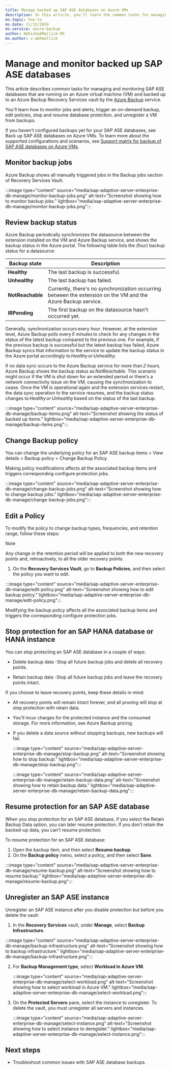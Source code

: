 ```yaml
---
title: Manage backed up SAP ASE databases on Azure VMs
description: In this article, you'll learn the common tasks for managing and monitoring SAP ASE databases that are running on Azure virtual machines.
ms.topic: how-to
ms.date: 11/12/2024
ms.service: azure-backup
author: AbhishekMallick-MS
ms.author: v-abhmallick
---
```


# Manage and monitor backed up SAP ASE databases

This article describes common tasks for managing and monitoring SAP ASE databases that are running on an Azure virtual machine (VM) and backed up to an Azure Backup Recovery Services vault by the [Azure Backup](./backup-overview.md) service. 

You'll learn how to monitor jobs and alerts, trigger an on-demand backup, edit policies, stop and resume database protection, and unregister a VM from backups.

If you haven't configured backups yet for your SAP ASE databases, see Back up SAP ASE databases on Azure VMs. To learn more about the supported configurations and scenarios, see [Support matrix for backup of SAP ASE databases on Azure VMs](sap-ase-backup-support-matrix.md).

## Monitor backup jobs

Azure Backup shows all manually triggered jobs in the Backup jobs section of Recovery Services Vault.

:::image type="content" source="media/sap-adaptive-server-enterprise-db-manage/monitor-backup-jobs.png" alt-text="Screenshot showing how to monitor backup jobs." lightbox="media/sap-adaptive-server-enterprise-db-manage/monitor-backup-jobs.png":::

## Review backup status 

Azure Backup periodically synchronizes the datasource between the extension installed on the VM and Azure Backup service, and shows the backup status in the Azure portal. The following table lists the (four) backup status for a datasource: 

| **Backup state** | **Description** |
| ------------ | ----------- |
| **Healthy** | The last backup is successful. |
| **Unhealthy** | The last backup has failed. |
| **NotReachable** | Currently, there's no synchronization occurring between the extension on the VM and the Azure Backup service. |
| **IRPending** | The first backup on the datasource hasn't occurred yet. |

Generally, synchronization occurs every *hour*. However, at the extension level, Azure Backup polls every *5 minutes* to check for any changes in the status of the latest backup compared to the previous one. For example, if the previous backup is successful but the latest backup has failed, Azure Backup syncs that information to the service to update the backup status in the Azure portal accordingly to *Healthy or Unhealthy*. 

If no data sync occurs to the Azure Backup service for more than *2 hours*, Azure Backup shows the backup status as *NotReachable*. This scenario might occur if the VM is shut down for an extended period or there's a network connectivity issue on the VM, causing the synchronization to cease. Once the VM is operational again and the extension services restart, the data sync operation to the service resumes, and the backup status changes to *Healthy or Unhealthy* based on the status of the last backup. 

:::image type="content" source="media/sap-adaptive-server-enterprise-db-manage/backup-items.png" alt-text="Screenshot showing the status of backed up items." lightbox="media/sap-adaptive-server-enterprise-db-manage/backup-items.png":::

## Change Backup policy

You can change the underlying policy for an SAP ASE backup items > View details > Backup policy > Change Backup Policy.

Making policy modifications affects all the associated backup items and triggers corresponding configure protection jobs.

:::image type="content" source="media/sap-adaptive-server-enterprise-db-manage/change-backup-jobs.png" alt-text="Screenshot showing how to change backup jobs." lightbox="media/sap-adaptive-server-enterprise-db-manage/change-backup-jobs.png":::

## Edit a Policy
To modify the policy to change backup types, frequencies, and retention range, follow these steps:

>[!Note]
>Any change in the retention period will be applied to both the new recovery points and, retroactively, to all the older recovery points.

1. On the **Recovery Services Vault**, go to **Backup Policies**, and then select the policy you want to edit.

  :::image type="content" source="media/sap-adaptive-server-enterprise-db-manage/edit-policy.png" alt-text="Screenshot showing how to edit backup policy." lightbox="media/sap-adaptive-server-enterprise-db-manage/edit-policy.png":::

Modifying the backup policy affects all the associated backup items and triggers the corresponding configure protection jobs.

## Stop protection for an SAP HANA database or HANA instance

You can stop protecting an SAP ASE database in a couple of ways:

- Delete backup data -Stop all future backup jobs and delete all recovery points.

- Retain backup data -Stop all future backup jobs and leave the recovery points intact.

If you choose to leave recovery points, keep these details in mind:

- All recovery points will remain intact forever, and all pruning will stop at stop protection with retain data.

- You'll incur charges for the protected instance and the consumed storage. For more information, see Azure Backup pricing.

- If you delete a data source without stopping backups, new backups will fail.

   :::image type="content" source="media/sap-adaptive-server-enterprise-db-manage/stop-backup.png" alt-text="Screenshot showing how to stop backup." lightbox="media/sap-adaptive-server-enterprise-db-manage/stop-backup.png":::

   :::image type="content" source="media/sap-adaptive-server-enterprise-db-manage/retain-backup-data.png" alt-text="Screenshot showing how to retain backup data." lightbox="media/sap-adaptive-server-enterprise-db-manage/retain-backup-data.png":::

## Resume protection for an SAP ASE database

When you stop protection for an SAP ASE database, if you select the Retain Backup Data option, you can later resume protection. If you don't retain the backed-up data, you can't resume protection.

To resume protection for an SAP ASE database:

1.	Open the backup item, and then select **Resume backup**.
2.	On the **Backup policy** menu, select a policy, and then select **Save**.

   :::image type="content" source="media/sap-adaptive-server-enterprise-db-manage/resume-backup.png" alt-text="Screenshot showing how to resume backup." lightbox="media/sap-adaptive-server-enterprise-db-manage/resume-backup.png":::

## Unregister an SAP ASE instance

Unregister an SAP ASE instance after you disable protection but before you delete the vault:

1.	In the **Recovery Services** vault, under **Manage**, select **Backup Infrastructure**.

   :::image type="content" source="media/sap-adaptive-server-enterprise-db-manage/backup-infrastructure.png" alt-text="Screenshot showing how to backup infrastructure." lightbox="media/sap-adaptive-server-enterprise-db-manage/backup-infrastructure.png":::

2. For **Backup Management type**, select **Workload in Azure VM**.

   :::image type="content" source="media/sap-adaptive-server-enterprise-db-manage/select-workload.png" alt-text="Screenshot showing how to select workload in Azure VM." lightbox="media/sap-adaptive-server-enterprise-db-manage/select-workload.png":::

3. On the **Protected Servers** pane, select the instance to unregister. To delete the vault, you must unregister all servers and instances.

   :::image type="content" source="media/sap-adaptive-server-enterprise-db-manage/select-instance.png" alt-text="Screenshot showing how to select instance to deregister." lightbox="media/sap-adaptive-server-enterprise-db-manage/select-instance.png":::

## Next steps

- Troubleshoot common issues with SAP ASE database backups.
